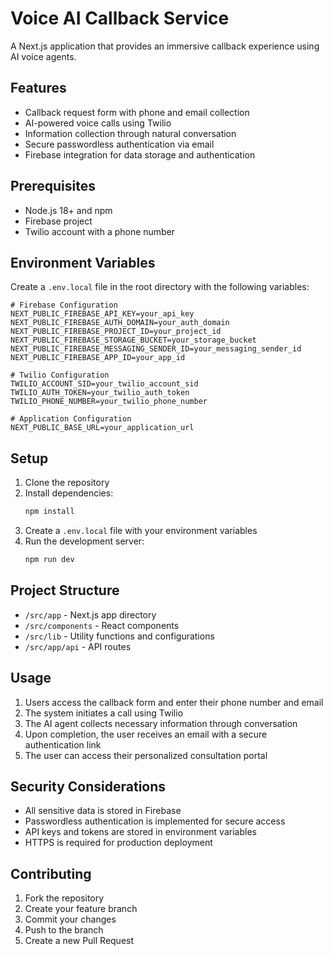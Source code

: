 # Voice AI Callback Service

A Next.js application that provides an immersive callback experience using AI voice agents.

## Features

- Callback request form with phone and email collection
- AI-powered voice calls using Twilio
- Information collection through natural conversation
- Secure passwordless authentication via email
- Firebase integration for data storage and authentication

## Prerequisites

- Node.js 18+ and npm
- Firebase project
- Twilio account with a phone number

## Environment Variables

Create a `.env.local` file in the root directory with the following variables:

```env
# Firebase Configuration
NEXT_PUBLIC_FIREBASE_API_KEY=your_api_key
NEXT_PUBLIC_FIREBASE_AUTH_DOMAIN=your_auth_domain
NEXT_PUBLIC_FIREBASE_PROJECT_ID=your_project_id
NEXT_PUBLIC_FIREBASE_STORAGE_BUCKET=your_storage_bucket
NEXT_PUBLIC_FIREBASE_MESSAGING_SENDER_ID=your_messaging_sender_id
NEXT_PUBLIC_FIREBASE_APP_ID=your_app_id

# Twilio Configuration
TWILIO_ACCOUNT_SID=your_twilio_account_sid
TWILIO_AUTH_TOKEN=your_twilio_auth_token
TWILIO_PHONE_NUMBER=your_twilio_phone_number

# Application Configuration
NEXT_PUBLIC_BASE_URL=your_application_url
```

## Setup

1. Clone the repository
2. Install dependencies:
   ```bash
   npm install
   ```
3. Create a `.env.local` file with your environment variables
4. Run the development server:
   ```bash
   npm run dev
   ```

## Project Structure

- `/src/app` - Next.js app directory
- `/src/components` - React components
- `/src/lib` - Utility functions and configurations
- `/src/app/api` - API routes

## Usage

1. Users access the callback form and enter their phone number and email
2. The system initiates a call using Twilio
3. The AI agent collects necessary information through conversation
4. Upon completion, the user receives an email with a secure authentication link
5. The user can access their personalized consultation portal

## Security Considerations

- All sensitive data is stored in Firebase
- Passwordless authentication is implemented for secure access
- API keys and tokens are stored in environment variables
- HTTPS is required for production deployment

## Contributing

1. Fork the repository
2. Create your feature branch
3. Commit your changes
4. Push to the branch
5. Create a new Pull Request
